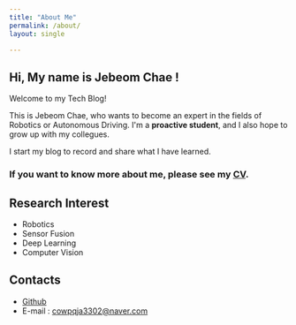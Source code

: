 ```yaml
---
title: "About Me"
permalink: /about/
layout: single

---
```



## Hi, My name is Jebeom Chae !

Welcome to my Tech Blog!  

This is Jebeom Chae, who wants to become an expert in the fields of Robotics or Autonomous Driving. I'm a **proactive student**, and I also hope to grow up with my collegues.

I start my blog to record and share what I have learned.  

### If you want to know more about me, please see my [CV](https://github.com/jebeom/Jebeom_CV/blob/main/Jebeom_CV.pdf).  

## Research Interest  

- Robotics  
- Sensor Fusion
- Deep Learning  
- Computer Vision

## Contacts  

- [Github](https://github.com/jebeom)      
- E-mail : cowpqja3302@naver.com 
